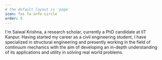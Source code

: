 ```yaml
---
# the default layout is 'page'
icon: fas fa-info-circle
order: 5
---
```


I'm Saiwal Krishna, a research scholar, currently a PhD candidate at IIT Kanpur. Having started my career as a civil engineering student, I have specialized in structural engineering and presently working in the field of continuum mechanics with the aim of developing an in-depth understanding of its applications and utility in solving real world problems.